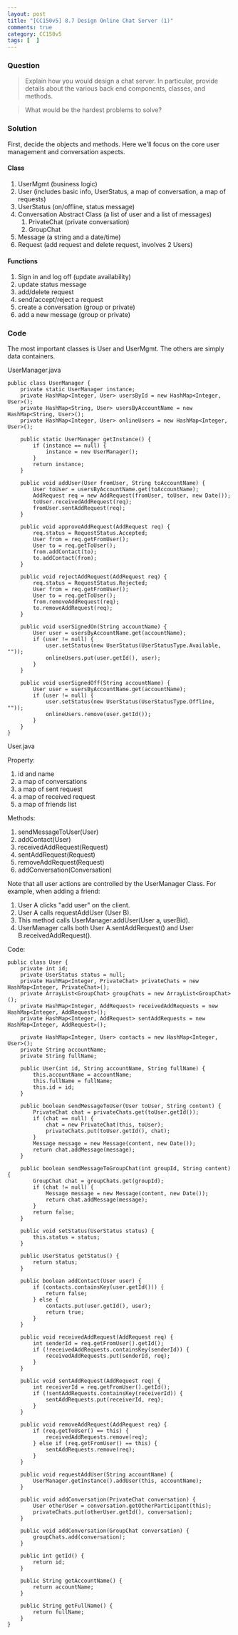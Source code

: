 ```yaml
---
layout: post
title: "[CC150v5] 8.7 Design Online Chat Server (1)"
comments: true
category: CC150v5
tags: [  ]
---
```


### Question 

> Explain how you would design a chat server. In particular, provide details about the various back end components, classes, and methods. 

> What would be the hardest problems to solve?

### Solution

First, decide the objects and methods. Here we'll focus on the core user management and conversation aspects.

#### Class

1. UserMgmt (business logic)
1. User (includes basic info, UserStatus, a map of conversation, a map of requests)
1. UserStatus (on/offline, status message)
1. Conversation Abstract Class (a list of user and a list of messages)
	1. PrivateChat (private conversation)
	1. GroupChat
1. Message (a string and a date/time) 
1. Request (add request and delete request, involves 2 Users)

#### Functions 

1. Sign in and log off (update availability)
1. update status message
1. add/delete request
1. send/accept/reject a request
1. create a conversation (group or private)
1. add a new message (group or private)

### Code

The most important classes is User and UserMgmt. The others are simply data containers. 

UserManager.java

	public class UserManager {
		private static UserManager instance;
		private HashMap<Integer, User> usersById = new HashMap<Integer, User>();
		private HashMap<String, User> usersByAccountName = new HashMap<String, User>();
		private HashMap<Integer, User> onlineUsers = new HashMap<Integer, User>();
		
		public static UserManager getInstance() {
			if (instance == null) {
				instance = new UserManager();
			}
			return instance;
		}
		
		public void addUser(User fromUser, String toAccountName) {
			User toUser = usersByAccountName.get(toAccountName);
			AddRequest req = new AddRequest(fromUser, toUser, new Date());
			toUser.receivedAddRequest(req);
			fromUser.sentAddRequest(req);
		}
		
		public void approveAddRequest(AddRequest req) {
			req.status = RequestStatus.Accepted;
			User from = req.getFromUser();
			User to = req.getToUser();
			from.addContact(to);
			to.addContact(from);
		}
		
		public void rejectAddRequest(AddRequest req) {
			req.status = RequestStatus.Rejected;
			User from = req.getFromUser();
			User to = req.getToUser();
			from.removeAddRequest(req);
			to.removeAddRequest(req);		
		}
		
		public void userSignedOn(String accountName) {
			User user = usersByAccountName.get(accountName);
			if (user != null) {
				user.setStatus(new UserStatus(UserStatusType.Available, ""));			
				onlineUsers.put(user.getId(), user);
			}
		}
		
		public void userSignedOff(String accountName) {
			User user = usersByAccountName.get(accountName);
			if (user != null) {
				user.setStatus(new UserStatus(UserStatusType.Offline, ""));
				onlineUsers.remove(user.getId());
			}
		}	
	}

User.java

Property: 

1. id and name
1. a map of conversations
1. a map of sent request
1. a map of received request
1. a map of friends list

Methods: 

1. sendMessageToUser(User)
1. addContact(User)
1. receivedAddRequest(Request)
1. sentAddRequest(Request)
1. removeAddRequest(Request)
1. addConversation(Conversation)

Note that all user actions are controlled by the UserManager Class. For example, when adding a friend: 

1. User A clicks "add user" on the client. 
2. User A calls requestAddUser (User B).
3. This method calls UserManager.addUser(User a, userBid).
4. UserManager calls both User A.sentAddRequest() and User B.receivedAddRequest().

Code:

	public class User {
		private int id;
		private UserStatus status = null;
		private HashMap<Integer, PrivateChat> privateChats = new HashMap<Integer, PrivateChat>();
		private ArrayList<GroupChat> groupChats = new ArrayList<GroupChat>();
		private HashMap<Integer, AddRequest> receivedAddRequests = new HashMap<Integer, AddRequest>();
		private HashMap<Integer, AddRequest> sentAddRequests = new HashMap<Integer, AddRequest>();
    
		private HashMap<Integer, User> contacts = new HashMap<Integer, User>();
		private String accountName;
		private String fullName;
		
		public User(int id, String accountName, String fullName) {
			this.accountName = accountName;
			this.fullName = fullName;
			this.id = id;
		}
		
		public boolean sendMessageToUser(User toUser, String content) {
			PrivateChat chat = privateChats.get(toUser.getId());
			if (chat == null) {
				chat = new PrivateChat(this, toUser);
				privateChats.put(toUser.getId(), chat);
			}
			Message message = new Message(content, new Date());
			return chat.addMessage(message);
		}
		
		public boolean sendMessageToGroupChat(int groupId, String content) {
			GroupChat chat = groupChats.get(groupId);
			if (chat != null) {
				Message message = new Message(content, new Date());
				return chat.addMessage(message);
			}
			return false;
		}
		
		public void setStatus(UserStatus status) {
			this.status = status;
		}
		
		public UserStatus getStatus() {
			return status;
		}
		
		public boolean addContact(User user) {
			if (contacts.containsKey(user.getId())) {
				return false;
			} else {
				contacts.put(user.getId(), user);
				return true;
			}
		}
		
		public void receivedAddRequest(AddRequest req) {
			int senderId = req.getFromUser().getId();
			if (!receivedAddRequests.containsKey(senderId)) {
				receivedAddRequests.put(senderId, req);
			}		
		}
		
		public void sentAddRequest(AddRequest req) {
			int receiverId = req.getFromUser().getId();
			if (!sentAddRequests.containsKey(receiverId)) {
				sentAddRequests.put(receiverId, req);
			}		
		}
		
		public void removeAddRequest(AddRequest req) {
			if (req.getToUser() == this) {
				receivedAddRequests.remove(req);
			} else if (req.getFromUser() == this) {
				sentAddRequests.remove(req);
			}
		}
		
		public void requestAddUser(String accountName) {
			UserManager.getInstance().addUser(this, accountName);
		}
		
		public void addConversation(PrivateChat conversation) {
			User otherUser = conversation.getOtherParticipant(this);
			privateChats.put(otherUser.getId(), conversation);
		}

		public void addConversation(GroupChat conversation) {
			groupChats.add(conversation);
		}	
		
		public int getId() {
			return id;
		}
		
		public String getAccountName() {
			return accountName;
		}
		
		public String getFullName() {
			return fullName;
		}
	}
